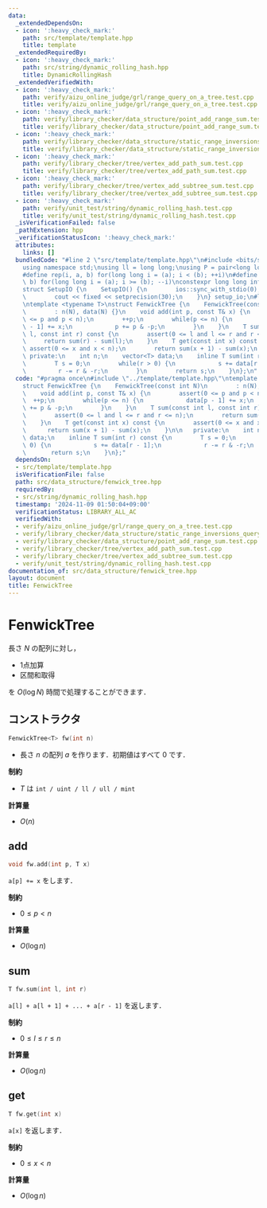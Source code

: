```yaml
---
data:
  _extendedDependsOn:
  - icon: ':heavy_check_mark:'
    path: src/template/template.hpp
    title: template
  _extendedRequiredBy:
  - icon: ':heavy_check_mark:'
    path: src/string/dynamic_rolling_hash.hpp
    title: DynamicRollingHash
  _extendedVerifiedWith:
  - icon: ':heavy_check_mark:'
    path: verify/aizu_online_judge/grl/range_query_on_a_tree.test.cpp
    title: verify/aizu_online_judge/grl/range_query_on_a_tree.test.cpp
  - icon: ':heavy_check_mark:'
    path: verify/library_checker/data_structure/point_add_range_sum.test.cpp
    title: verify/library_checker/data_structure/point_add_range_sum.test.cpp
  - icon: ':heavy_check_mark:'
    path: verify/library_checker/data_structure/static_range_inversions_query.test.cpp
    title: verify/library_checker/data_structure/static_range_inversions_query.test.cpp
  - icon: ':heavy_check_mark:'
    path: verify/library_checker/tree/vertex_add_path_sum.test.cpp
    title: verify/library_checker/tree/vertex_add_path_sum.test.cpp
  - icon: ':heavy_check_mark:'
    path: verify/library_checker/tree/vertex_add_subtree_sum.test.cpp
    title: verify/library_checker/tree/vertex_add_subtree_sum.test.cpp
  - icon: ':heavy_check_mark:'
    path: verify/unit_test/string/dynamic_rolling_hash.test.cpp
    title: verify/unit_test/string/dynamic_rolling_hash.test.cpp
  _isVerificationFailed: false
  _pathExtension: hpp
  _verificationStatusIcon: ':heavy_check_mark:'
  attributes:
    links: []
  bundledCode: "#line 2 \"src/template/template.hpp\"\n#include <bits/stdc++.h>\n\
    using namespace std;\nusing ll = long long;\nusing P = pair<long long, long long>;\n\
    #define rep(i, a, b) for(long long i = (a); i < (b); ++i)\n#define rrep(i, a,\
    \ b) for(long long i = (a); i >= (b); --i)\nconstexpr long long inf = 4e18;\n\
    struct SetupIO {\n    SetupIO() {\n        ios::sync_with_stdio(0);\n        cin.tie(0);\n\
    \        cout << fixed << setprecision(30);\n    }\n} setup_io;\n#line 3 \"src/data_structure/fenwick_tree.hpp\"\
    \ntemplate <typename T>\nstruct FenwickTree {\n    FenwickTree(const int N)\n\
    \        : n(N), data(N) {}\n    void add(int p, const T& x) {\n        assert(0\
    \ <= p and p < n);\n        ++p;\n        while(p <= n) {\n            data[p\
    \ - 1] += x;\n            p += p & -p;\n        }\n    }\n    T sum(const int\
    \ l, const int r) const {\n        assert(0 <= l and l <= r and r <= n);\n   \
    \     return sum(r) - sum(l);\n    }\n    T get(const int x) const {\n       \
    \ assert(0 <= x and x < n);\n        return sum(x + 1) - sum(x);\n    }\n\n  \
    \ private:\n    int n;\n    vector<T> data;\n    inline T sum(int r) const {\n\
    \        T s = 0;\n        while(r > 0) {\n            s += data[r - 1];\n   \
    \         r -= r & -r;\n        }\n        return s;\n    }\n};\n"
  code: "#pragma once\n#include \"../template/template.hpp\"\ntemplate <typename T>\n\
    struct FenwickTree {\n    FenwickTree(const int N)\n        : n(N), data(N) {}\n\
    \    void add(int p, const T& x) {\n        assert(0 <= p and p < n);\n      \
    \  ++p;\n        while(p <= n) {\n            data[p - 1] += x;\n            p\
    \ += p & -p;\n        }\n    }\n    T sum(const int l, const int r) const {\n\
    \        assert(0 <= l and l <= r and r <= n);\n        return sum(r) - sum(l);\n\
    \    }\n    T get(const int x) const {\n        assert(0 <= x and x < n);\n  \
    \      return sum(x + 1) - sum(x);\n    }\n\n   private:\n    int n;\n    vector<T>\
    \ data;\n    inline T sum(int r) const {\n        T s = 0;\n        while(r >\
    \ 0) {\n            s += data[r - 1];\n            r -= r & -r;\n        }\n \
    \       return s;\n    }\n};"
  dependsOn:
  - src/template/template.hpp
  isVerificationFile: false
  path: src/data_structure/fenwick_tree.hpp
  requiredBy:
  - src/string/dynamic_rolling_hash.hpp
  timestamp: '2024-11-09 01:50:04+09:00'
  verificationStatus: LIBRARY_ALL_AC
  verifiedWith:
  - verify/aizu_online_judge/grl/range_query_on_a_tree.test.cpp
  - verify/library_checker/data_structure/static_range_inversions_query.test.cpp
  - verify/library_checker/data_structure/point_add_range_sum.test.cpp
  - verify/library_checker/tree/vertex_add_path_sum.test.cpp
  - verify/library_checker/tree/vertex_add_subtree_sum.test.cpp
  - verify/unit_test/string/dynamic_rolling_hash.test.cpp
documentation_of: src/data_structure/fenwick_tree.hpp
layout: document
title: FenwickTree
---
```


# FenwickTree

長さ $N$ の配列に対し，

- 1点加算
- 区間和取得

を $O(\log N)$ 時間で処理することができます．

## コンストラクタ

```cpp
FenwickTree<T> fw(int n)
```

- 長さ $n$ の配列 $a$ を作ります．初期値はすべて $0$ です．

**制約**

- $T$ は `int / uint / ll / ull / mint`

**計算量**

- $O(n)$

## add

```cpp
void fw.add(int p, T x)
```

`a[p] += x` をします．

**制約**

- $0 \leq p < n$

**計算量**

- $O(\log n)$

## sum

```cpp
T fw.sum(int l, int r)
```

`a[l] + a[l + 1] + ... + a[r - 1]` を返します．

**制約**

- $0 \leq l \leq r \leq n$

**計算量**

- $O(\log n)$

## get

```cpp
T fw.get(int x)
```

`a[x]` を返します．

**制約**

- $0 \leq x < n$

**計算量**

- $O(\log n)$